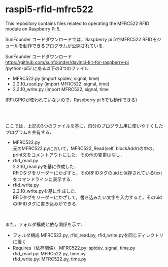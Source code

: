 # raspi5-rfid-mfrc522
This repository contains files related to operating the MFRC522 RFID module on Raspberry Pi 5.

SunFounder コードダウンロードでは，Raspberry pi 5でMFRC522 RFIDモジュールを動作できるプログラムが公開されている．

SunFounder コードダウンロード  
https://github.com/sunfounder/davinci-kit-for-raspberry-pi  
/python-pi5/ にある以下の3つのファイル
- MFRC522.py (import spidev, signal, time)
- 2.2.10_read.py (import MFRC522, signal, time)
- 2.2.10_write.py (import MFRC522, signal, time

(RPi.GPIOが使われていないので，Raspberry pi 5でも動作できる)

<br><br>

ここでは，上記の3つのファイルを基に，自分のプログラム用に使いやすくしたプログラムを共有する．

- MFRC522.py  
元のMFRC522.pyにおいて，MFRC522_Read(self, blockAddr)の中の，print文をコメントアウトにした．その他の変更はなし．
- rfid_read.py  
2.2.10_read.pyを基に作成した．  
RFIDタグをリーダーにかざすと，そのRFIDタグのuidと保存されているtextをコマンドラインに表示する.
- rfid_write.py  
2.2.10_write.pyを基に作成した．  
RFIDタグをリーダーにかざして，書き込みたい文字を入力すると，そのuidのRFIDタグに書き込みができる.

<br>

また，フォルダ構成と依存関係を示す．

- フォルダ構成
MFRC522.py, rfid_read.py, rfid_write.pyを同じディレクトリに置く
- Requires（依存関係）
MFRC522.py: spidev, signal, time.py  
rfid_read.py: MFRC522.py, time.py  
rfid_write.py: MFRC522.py, time.py
